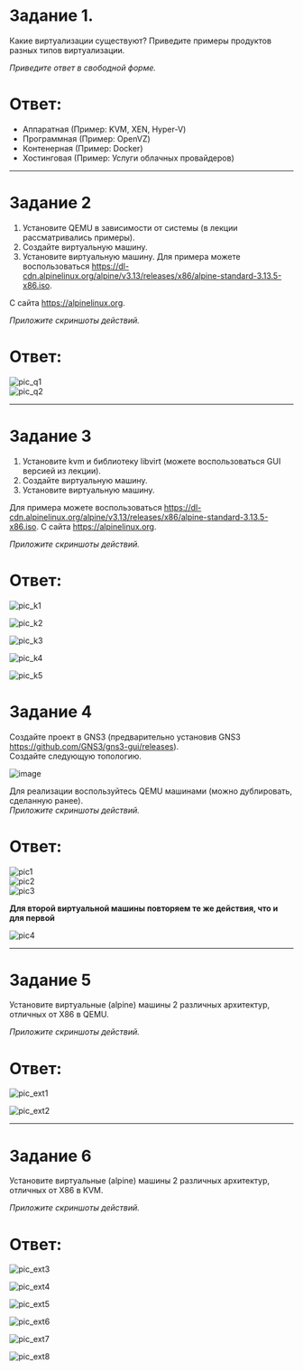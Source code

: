 # Задание 1.
Какие виртуализации существуют? Приведите примеры продуктов разных типов виртуализации.

*Приведите ответ в свободной форме.*  

# Ответ:  
* Аппаратная (Пример: KVM, XEN, Hyper-V)
* Программная (Пример: OpenVZ)
* Контенерная (Пример: Docker)
* Хостинговая (Пример: Услуги облачных провайдеров)

---

# Задание 2
1. Установите QEMU в зависимости от системы (в лекции рассматривались примеры).  
2. Создайте виртуальную машину.  
3. Установите виртуальную машину. Для примера можете воспользоваться 
https://dl-cdn.alpinelinux.org/alpine/v3.13/releases/x86/alpine-standard-3.13.5-x86.iso.  

С сайта https://alpinelinux.org.

*Приложите скриншоты действий.*  

# Ответ:  
![pic_q1](q1.PNG)  
![pic_q2](q2.PNG)  

---

# Задание 3
1. Установите kvm и библиотеку libvirt (можете воспользоваться GUI версией из лекции).  
2. Создайте виртуальную машину.  
3. Установите виртуальную машину.   

Для примера можете воспользоваться 
https://dl-cdn.alpinelinux.org/alpine/v3.13/releases/x86/alpine-standard-3.13.5-x86.iso.
С сайта https://alpinelinux.org.

*Приложите скриншоты действий.*  

# Ответ:  
![pic_k1](k1.PNG)  

![pic_k2](k2.PNG)

![pic_k3](k3.PNG)

![pic_k4](k4.PNG)

![pic_k5](k5.PNG)



# Задание 4
Создайте проект в GNS3 (предварительно установив GNS3 https://github.com/GNS3/gns3-gui/releases).  
Создайте следующую топологию.  

![image](1.png)

Для реализации воспользуйтесь QEMU машинами (можно дублировать, сделанную ранее).  
*Приложите скриншоты действий.*  

# Ответ:  
![pic1](2.PNG)  
![pic2](3.PNG)  
![pic3](4.PNG)  

**Для второй виртуальной машины повторяем те же действия, что и для первой**  

![pic4](5.PNG)  

---

# Задание 5
Установите виртуальные (alpine) машины 2 различных архитектур, отличных от X86 в QEMU.

*Приложите скриншоты действий.*  

# Ответ:  
![pic_ext1](ext1.PNG)  

![pic_ext2](ext2.PNG)  

---

# Задание 6
Установите виртуальные (alpine) машины 2 различных архитектур, отличных от X86 в KVM.

*Приложите скриншоты действий.*  

# Ответ:  
![pic_ext3](ext3.PNG)  

![pic_ext4](ext4.PNG)  

![pic_ext5](ext5.PNG)  

![pic_ext6](ext6.PNG)  

![pic_ext7](ext7.PNG)  

![pic_ext8](ext8.PNG)  
